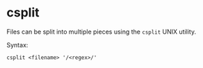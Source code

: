 # csplit

Files can be split into multiple pieces using the `csplit` UNIX utility.

Syntax:

```
csplit <filename> '/<regex>/'
```
